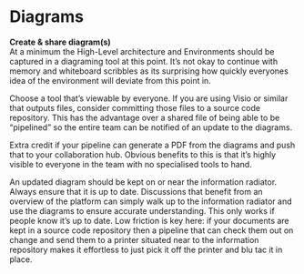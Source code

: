 # Diagrams

**Create & share diagram\(s\)**  
At a minimum the High-Level architecture and Environments should be captured in a diagraming tool at this point. It’s not okay to continue with memory and whiteboard scribbles as its surprising how quickly everyones idea of the environment will deviate from this point in.

Choose a tool that’s viewable by everyone. If you are using Visio or similar that outputs files, consider committing those files to a source code repository. This has the advantage over a shared file of being able to be “pipelined” so the entire team can be notified of an update to the diagrams.

Extra credit if your pipeline can generate a PDF from the diagrams and push that to your collaboration hub. Obvious benefits to this is that it’s highly visible to everyone in the team with no specialised tools to hand.

An updated diagram should be kept on or near the information radiator. Always ensure that it is up to date. Discussions that benefit from an overview of the platform can simply walk up to the information radiator and use the diagrams to ensure accurate understanding. This only works if people know it’s up to date. Low friction is key here: if your documents are kept in a source code repository then a pipeline that can check them out on change and send them to a printer situated near to the information repository makes it effortless to just pick it off the printer and blu tac it in place.

